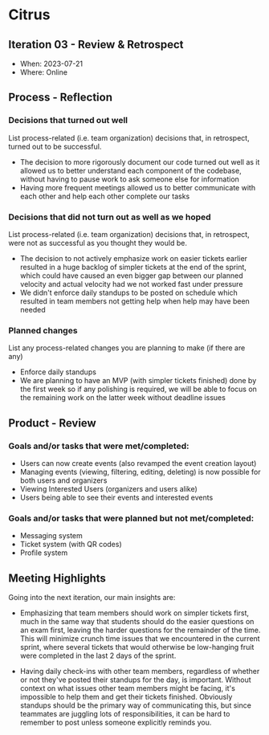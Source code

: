 # Citrus

## Iteration 03 - Review & Retrospect

 * When: 2023-07-21
 * Where: Online

## Process - Reflection

### Decisions that turned out well

List process-related (i.e. team organization) decisions that, in retrospect, turned out to be successful.

 * The decision to more rigorously document our code turned out well as it allowed us to better understand
 each component of the codebase, without having to pause work to ask someone else for information
 * Having more frequent meetings allowed us to better communicate with each other and help each other complete our 
 tasks

### Decisions that did not turn out as well as we hoped

List process-related (i.e. team organization) decisions that, in retrospect, were not as successful as you thought they would be.

 * The decision to not actively emphasize work on easier tickets earlier resulted in a huge backlog of simpler tickets at the end of the sprint, which could have caused an even bigger gap between our planned velocity and actual velocity had we not worked fast under pressure
 * We didn't enforce daily standups to be posted on schedule which resulted in team members not getting help when
 help may have been needed
### Planned changes

List any process-related changes you are planning to make (if there are any)

 * Enforce daily standups
 * We are planning to have an MVP (with simpler tickets finished) done by the first week so if any polishing is required, we will be able to focus on the remaining work on the latter week without deadline issues

## Product - Review

### Goals and/or tasks that were met/completed:
 * Users can now create events (also revamped the event creation layout)
 * Managing events (viewing, filtering, editing, deleting) is now possible for both users and organizers
 * Viewing Interested Users (organizers and users alike)
 * Users being able to see their events and interested events

### Goals and/or tasks that were planned but not met/completed:
 * Messaging system
 * Ticket system (with QR codes)
 * Profile system

## Meeting Highlights

Going into the next iteration, our main insights are:

 * Emphasizing that team members should work on simpler tickets first, much in the same way that students should do the easier questions on an exam first, leaving the harder questions for the remainder of the time. This will minimize crunch time issues that we encountered in the current sprint, where several tickets that would otherwise be low-hanging fruit were completed in the last 2 days of the sprint. 

 * Having daily check-ins with other team members, regardless of whether or not they've posted their standups for the day, is important. Without context on what issues other team members might be facing, it's impossible to help them and get their tickets finished. Obviously standups should be the primary way of communicating this, but since teammates are juggling lots of responsibilities, it can be hard to remember to post unless someone explicitly reminds you.
